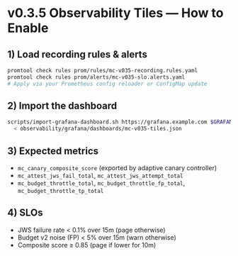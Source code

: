 # v0.3.5 Observability Tiles — How to Enable

## 1) Load recording rules & alerts
```bash
promtool check rules prom/rules/mc-v035-recording.rules.yaml
promtool check rules prom/alerts/mc-v035-slo.alerts.yaml
# Apply via your Prometheus config reloader or ConfigMap update
```

## 2) Import the dashboard
```bash
scripts/import-grafana-dashboard.sh https://grafana.example.com $GRAFANA_TOKEN \
  < observability/grafana/dashboards/mc-v035-tiles.json
```

## 3) Expected metrics
- `mc_canary_composite_score` (exported by adaptive canary controller)
- `mc_attest_jws_fail_total`, `mc_attest_jws_attempt_total`
- `mc_budget_throttle_total`, `mc_budget_throttle_fp_total`, `mc_budget_throttle_tp_total`

## 4) SLOs
- JWS failure rate < 0.1% over 15m (page otherwise)
- Budget v2 noise (FP) < 5% over 15m (warn otherwise)
- Composite score ≥ 0.85 (page if lower for 10m)